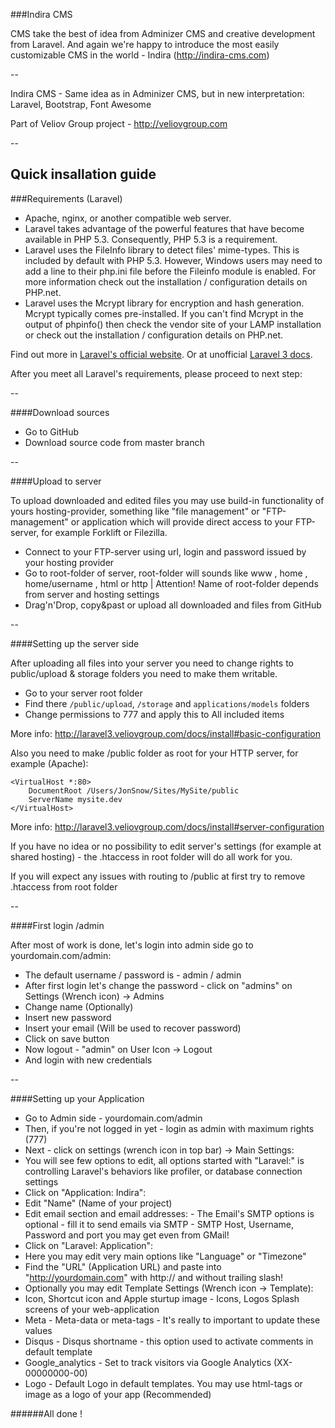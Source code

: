 ###Indira CMS

CMS take the best of idea from Adminizer CMS and creative development from Laravel.
And again we're happy to introduce the most easily customizable CMS in the world - Indira (http://indira-cms.com)

--

Indira CMS - Same idea as in Adminizer CMS, but in new interpretation: Laravel, Bootstrap, Font Awesome

Part of Veliov Group project - http://veliovgroup.com

--

## Quick insallation guide

###Requirements (Laravel)

 - Apache, nginx, or another compatible web server.
 - Laravel takes advantage of the powerful features that have become available in PHP 5.3. Consequently, PHP 5.3 is a requirement.
 - Laravel uses the FileInfo library to detect files' mime-types. This is included by default with PHP 5.3. However, Windows users may need to add a line to their php.ini file before the Fileinfo module is enabled. For more information check out the installation / configuration details on PHP.net.
 - Laravel uses the Mcrypt library for encryption and hash generation. Mcrypt typically comes pre-installed. If you can't find Mcrypt in the output of phpinfo() then check the vendor site of your LAMP installation or check out the installation / configuration details on PHP.net.

Find out more in [Laravel's official website](http://laravel.com/docs/install).
Or at unofficial [Laravel 3 docs](http://laravel3.veliovgroup.com/docs/install).

After you meet all Laravel's requirements, please proceed to next step:

--

####Download sources
 - Go to GitHub
 - Download source code from master branch

--

####Upload to server

To upload downloaded and edited files you may use build-in functionality of yours hosting-provider, something like "file management" or "FTP-management" or application which will provide direct access to your FTP-server, for example Forklift or Filezilla.

 - Connect to your FTP-server using url, login and password issued by your hosting provider
 - Go to root-folder of server, root-folder will sounds like www , home , home/username , html or http | Attention! Name of root-folder depends from server and hosting settings
 - Drag'n'Drop, copy&past or upload all downloaded and files from GitHub

--

####Setting up the server side

After uploading all files into your server you need to change rights to public/upload & storage folders you need to make them writable.
 - Go to your server root folder
 - Find there `/public/upload`, `/storage` and `applications/models` folders
 - Change permissions to 777 and apply this to All included items

More info: http://laravel3.veliovgroup.com/docs/install#basic-configuration

Also you need to make /public folder as root for your HTTP server, for example (Apache):


```
<VirtualHost *:80>
    DocumentRoot /Users/JonSnow/Sites/MySite/public
    ServerName mysite.dev
</VirtualHost>
```


More info: http://laravel3.veliovgroup.com/docs/install#server-configuration

If you have no idea or no possibility to edit server's settings (for example at shared hosting) - the .htaccess in root folder will do all work for you.

If you will expect any issues with routing to /public at first try to remove .htaccess from root folder

--

####First login /admin

After most of work is done, let's login into admin side go to yourdomain.com/admin:
 - The default username / password is - admin / admin
 - After first login let's change the password - click on "admins" on Settings (Wrench icon) ->  Admins
 - Change name (Optionally)
 - Insert new password
 - Insert your email (Will be used to recover password)
 - Click on save button
 - Now logout - "admin" on User Icon -> Logout
 - And login with new credentials

--

####Setting up your Application
 - Go to Admin side - yourdomain.com/admin
 - Then, if you're not logged in yet - login as admin with maximum rights (777)
 - Next - click on settings (wrench icon in top bar) -> Main Settings:
  - You will see few options to edit, all options started with "Laravel:" is controlling Laravel's behaviors like profiler, or database connection settings
  - Click on "Application: Indira":
   - Edit "Name" (Name of your project)
   - Edit email section and email addresses:
    - The Email's SMTP options is optional - fill it to send emails via SMTP
    - SMTP Host, Username, Password and port you may get even from GMail!
 - Click on "Laravel: Application":
  - Here you may edit very main options like "Language" or "Timezone"
  - Find the "URL" (Application URL) and paste into "http://yourdomain.com" with http:// and without trailing slash!
  - Optionally you may edit Template Settings (Wrench icon -> Template):
   - Icon, Shortcut icon and Apple sturtup image - Icons, Logos Splash screens of your web-application
   - Meta - Meta-data or meta-tags - It's really to important to update these values
   - Disqus - Disqus shortname - this option used to activate comments in default template
   - Google_analytics - Set to track visitors via Google Analytics (XX-00000000-00)
   - Logo - Default Logo in default templates. You may use html-tags or image as a logo of your app (Recommended)


######All done !
